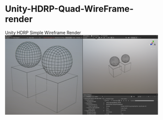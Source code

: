 # Unity-HDRP-Quad-WireFrame-render
Unity HDRP Simple Wireframe Render
![avatar](https://raw.githubusercontent.com/urashima/Unity-HDRP-Quad-WireFrame-render/main/C531E253-015B-4a61-87D7-9D75ED1F8107.png)
